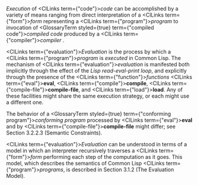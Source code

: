  



*Execution* of <ClLinks  term={"code"}><i>code</i></ClLinks> can be accomplished by a variety of means ranging from direct interpretation of a <ClLinks  term={"form"}><i>form</i></ClLinks> representing a <ClLinks  term={"program"}><i>program</i></ClLinks> to invocation of <GlossaryTerm styled={true} term={"compiled code"}><i>compiled code</i></GlossaryTerm> produced by a <ClLinks  term={"compiler"}><i>compiler</i></ClLinks> . 



<ClLinks  term={"evaluation"}><i>Evaluation</i></ClLinks> is the process by which a <ClLinks  term={"program"}><i>program</i></ClLinks> is *executed* in Common Lisp. The mechanism of <ClLinks  term={"evaluation"}><i>evaluation</i></ClLinks> is manifested both implicitly through the effect of the *Lisp read-eval-print loop*, and explicitly through the presence of the <ClLinks  term={"function"}><i>functions</i></ClLinks> <ClLinks  term={"eval"}><b>eval</b></ClLinks>, <ClLinks  term={"compile"}><b>compile</b></ClLinks>, <ClLinks  term={"compile-file"}><b>compile-file</b></ClLinks>, and <ClLinks  term={"load"}><b>load</b></ClLinks>. Any of these facilities might share the same execution strategy, or each might use a different one. 



The behavior of a <GlossaryTerm styled={true} term={"conforming program"}><i>conforming program</i></GlossaryTerm> processed by <ClLinks  term={"eval"}><b>eval</b></ClLinks> and by <ClLinks  term={"compile-file"}><b>compile-file</b></ClLinks> might differ; see Section 3.2.2.3 (Semantic Constraints). 



<ClLinks  term={"evaluation"}><i>Evaluation</i></ClLinks> can be understood in terms of a model in which an interpreter recursively traverses a <ClLinks  term={"form"}><i>form</i></ClLinks> performing each step of the computation as it goes. This model, which describes the semantics of Common Lisp <ClLinks  term={"program"}><i>programs</i></ClLinks>, is described in Section 3.1.2 (The Evaluation Model). 



